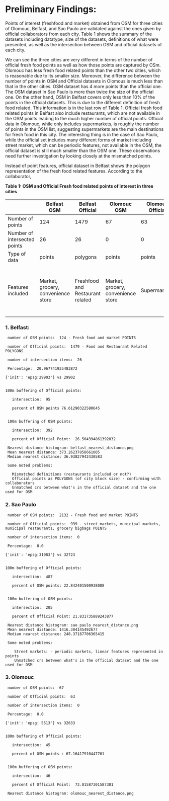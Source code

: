 # Preliminary Findings:

Points of interest (freshfood and market) obtained from OSM for three cities of Olomouc, Belfast, and Sao Paulo are validated against the ones given by official collaborators from each city. 
Table 1 shows the summary of the datasets including datatype, size of the datasets, definitions of what were presented, as well as the intersection between OSM and official datasets of each city. 

We can see the three cities are very different in terms of the number of official fresh food points as well as how those points are captured by OSm. Olomouc has less fresh food related points than the other two cities, which is reasonable due to its smaller size. Moreover, the difference between the number of points in OSM and Official datasets in Olomous is much less than that in the other cities. OSM dataset has 4 more points than the official one. The OSM dataset in Sao Paulo is more than twice the size of the official one. On the other hand, OSM in Belfast covers only less than 10% of the points in the official datasets. This is due to the different definition of fresh food related. This information is in the last row of Table 1. Official fresh food related points in Belfast also include restaurants, which are not available in the OSM points leading to the much higher number of official points. Official data in Olomouc, while only includes supermarkets, is roughly the number of points in the OSM list, suggesting supermarkets are the main destinations for fresh food in this city. The interesting thing is in the case of Sao Paulo, while the official set includes many different forms of market including street market, which can be periodic features, not available in the OSM, the official dataset is still much smaller than the OSM one. These observations need further investigation by looking closely at the mismatched points. 

Instead of point features, official dataset in Belfast shows the polygon representation of the fresh food related features. According to the collaborator, 

**Table 1: OSM and Official Fresh food related points of interest in three cities**


|  | Belfast OSM| Belfast Official | Olomouc OSM | Olomouc Official | Sao Paulo OSM | Sao Paulo Official |
| --- | --- | --- | --- | --- | --- | --- |
| Number of points | 124 | 1479| 67 | 63 | 2132| 939 |
| Number of intersected points | 26 | 26 | 0 | 0 | 0 | 0 |
| Type of data | points  |polygons | points | points | points | points |
| Features included | Market, grocery, convenience store |Freshfood and Restaurant related|Market, grocery, convenience store | Supermarkets|Market, grocery, convenience store | street markets, municipal markets, municipal restaurants, grocery bigbags |

### 1. Belfast:
     
     number of OSM points:  124 - Fresh food and market POINTS
     
     number of Official points:  1479 - Food and Restaurant Related POLYGONS
     
     number of intersection items:  26
     
     Percentage:  20.967741935483872
    
    {'init': 'epsg:29903'} vs 29902 

    
    100m buffering of Official points:
       
       intersection:  95
       
       percent of OSM points 76.61290322580645

     
     100m buffering of OSM points:
       
       intersection:  392
       
       percent of Official Point:  26.504394861392832

     Nearest distance histogram: belfast_nearest_distance.png
     Mean nearest distance: 373.26237858661005
     Median nearest distance: 36.93827942430583
     
     Some noted problems: 
       
       Mismatched definitions (restaurants included or not?)
       Official points as POLYGONS (of city block size) - confirming with collaborators
       Unmatched crs between what's in the official dataset and the one used for OSM

### 2. Sao Paulo

     number of OSM points:  2132 - Fresh food and market POINTS
     
     number of Official points:  939 - street markets, municipal markets, municipal restaurants, grocery bigbags POINTS
     
     number of intersection items:  0
     
     Percentage:  0.0
    
    {'init': 'epsg:31983'} vs 32723

    
    100m buffering of Official points:
       
       intersection:  487
       
       percent of OSM points: 22.842401500938088 

     
     100m buffering of OSM points:
       
       intersection:  205
       
       percent of Official Point: 21.831735889243877

     Nearest distance histogram: sao_paulo_nearest_distance.png
     Mean nearest distance: 1416.304145492677
     Median nearest distance: 248.37187706365415
     
     Some noted problems:
         
        Street markets: - periodic markets, linear features represented in points
        Unmatched crs between what's in the official dataset and the one used for OSM
        

### 3. Olomouc

     number of OSM points:  67
     
     number of Official points:  63
     
     number of intersection items:  0
     
     Percentage:  0.0
    
    {'init': 'epsg: 5513'} vs 32633

    
    100m buffering of Official points:
       
       intersection:  45
       
       percent of OSM points : 67.16417910447761

     
     100m buffering of OSM points:
       
       intersection:  46
       
       percent of Official Point:  73.01587301587301

     Nearest distance histogram: olomouc_nearest_distance.png

